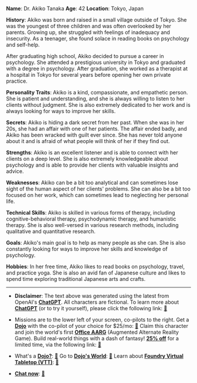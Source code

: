 **Name**: Dr. Akiko Tanaka
**Age**: 42
**Location**: Tokyo, Japan

**History**:
Akiko was born and raised in a small village outside of Tokyo. She was the youngest of three children and was often overlooked by her parents. Growing up, she struggled with feelings of inadequacy and insecurity. As a teenager, she found solace in reading books on psychology and self-help.

After graduating high school, Akiko decided to pursue a career in psychology. She attended a prestigious university in Tokyo and graduated with a degree in psychology. After graduation, she worked as a therapist at a hospital in Tokyo for several years before opening her own private practice.

**Personality Traits**:
Akiko is a kind, compassionate, and empathetic person. She is patient and understanding, and she is always willing to listen to her clients without judgment. She is also extremely dedicated to her work and is always looking for ways to improve her skills.

**Secrets**:
Akiko is hiding a dark secret from her past. When she was in her 20s, she had an affair with one of her patients. The affair ended badly, and Akiko has been wracked with guilt ever since. She has never told anyone about it and is afraid of what people will think of her if they find out.

**Strengths**:
Akiko is an excellent listener and is able to connect with her clients on a deep level. She is also extremely knowledgeable about psychology and is able to provide her clients with valuable insights and advice.

**Weaknesses**:
Akiko can be a bit too analytical and can sometimes lose sight of the human aspect of her clients' problems. She can also be a bit too focused on her work, which can sometimes lead to neglecting her personal life.

**Technical Skills**:
Akiko is skilled in various forms of therapy, including cognitive-behavioral therapy, psychodynamic therapy, and humanistic therapy. She is also well-versed in various research methods, including qualitative and quantitative research.

**Goals**:
Akiko's main goal is to help as many people as she can. She is also constantly looking for ways to improve her skills and knowledge of psychology.

**Hobbies**:
In her free time, Akiko likes to read books on psychology, travel, and practice yoga. She is also an avid fan of Japanese culture and likes to spend time exploring traditional Japanese arts and crafts.
 

---
* **Disclaimer**: The text above was generated using the latest from OpenAI's [**ChatGPT**](https://openai.com/blog/chatgpt/).  All characters are fictional.  To learn more about [**ChatGPT**](https://openai.com/blog/chatgpt/) (or to try it yourself), please click the following link: [:closed_book:](https://openai.com/blog/chatgpt/)

* Missions are to the lower left of your screen, co-pilots to the right. Get a [**Dojo**](https://workmates.live/marketplace) with the co-pilot of your choice for $25/mo: [:green_book:](https://workmates.live/marketplace) Claim this character and join the world's first [**Office AARG**](https://dojos.world) (Augmented Alternate Reality Game). Build real-world things with a dash of fantasy! [**25% off**](https://blog.workmates.live/deal-on-a-dojo) for a limited time, via the following link: [:green_book:](https://blog.workmates.live/deal-on-a-dojo) 

* What's a [**Dojo?**](https://workdojos.com): [:blue_book:](https://workdojos.com)  Go to [**Dojo's World**](https://dojos.world): [:blue_book:](https://dojos.world)  Learn about [**Foundry Virtual Tabletop (VTT)**](https://foundryvtt.com): [:closed_book:](https://foundryvtt.com/)

* [**Chat now**](https://chat.workmates.live/channel/support): [:ledger:](https://chat.workmates.live/channel/support)